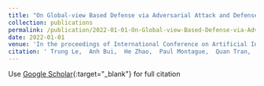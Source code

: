 ```yaml
---
title: "On Global-view Based Defense via Adversarial Attack and Defense Risk Guaranteed Bounds"
collection: publications
permalink: /publication/2022-01-01-On-Global-view-Based-Defense-via-Adversarial-Attack-and-Defense-Risk-Guaranteed-Bounds
date: 2022-01-01
venue: 'In the proceedings of International Conference on Artificial Intelligence and Statistics'
citation: ' Trung Le,  Anh Bui,  He Zhao,  Paul Montague,  Quan Tran,  Dinh Phung, &quot;On Global-view Based Defense via Adversarial Attack and Defense Risk Guaranteed Bounds.&quot; In the proceedings of International Conference on Artificial Intelligence and Statistics, 2022.'
---
```

Use [Google Scholar](https://scholar.google.com/scholar?q=On+Global+view+Based+Defense+via+Adversarial+Attack+and+Defense+Risk+Guaranteed+Bounds){:target="_blank"} for full citation